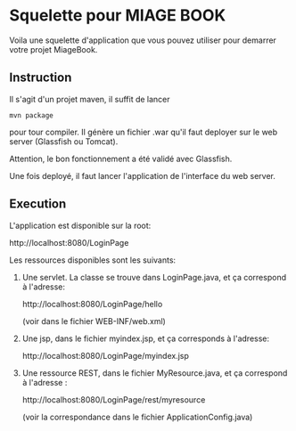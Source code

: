 # Squelette pour MIAGE BOOK

Voila une squelette d'application que vous pouvez utiliser pour
demarrer votre projet MiageBook.

## Instruction

Il s'agit d'un projet maven, il suffit de lancer

	mvn package

pour tour compiler. Il génère un fichier .war qu'il faut deployer sur
le web server (Glassfish ou Tomcat).

Attention, le bon fonctionnement a été validé avec Glassfish.

Une fois deployé, il faut lancer l'application de l'interface du web
server.

## Execution 

L'application est disponible sur la root:

   http://localhost:8080/LoginPage

Les ressources disponibles sont les suivants:

1) Une servlet. La classe se trouve dans LoginPage.java, et ça
   correspond à l'adresse:

   http://localhost:8080/LoginPage/hello

   (voir dans le fichier WEB-INF/web.xml)


2) Une jsp, dans le fichier myindex.jsp, et ça corresponds à l'adresse:

   http://localhost:8080/LoginPage/myindex.jsp


3) Une ressource REST, dans le fichier MyResource.java, et ça
   correspond à l'adresse :

   http://localhost:8080/LoginPage/rest/myresource

   (voir la correspondance dans le fichier ApplicationConfig.java)

